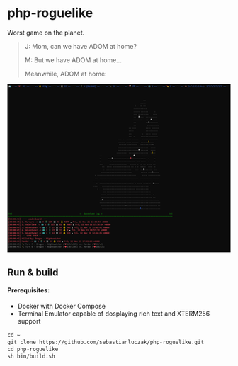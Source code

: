 # php-roguelike

Worst game on the planet.

> J: Mom, can we have ADOM at home?
> 
> M: But we have ADOM at home...
> 
> Meanwhile, ADOM at home:

![Screenshot](docs/images/screenshot.png)

## Run & build

#### Prerequisites:
- Docker with Docker Compose
- Terminal Emulator capable of dosplaying rich text and XTERM256 support

```shell
cd ~
git clone https://github.com/sebastianluczak/php-roguelike.git
cd php-roguelike
sh bin/build.sh
```